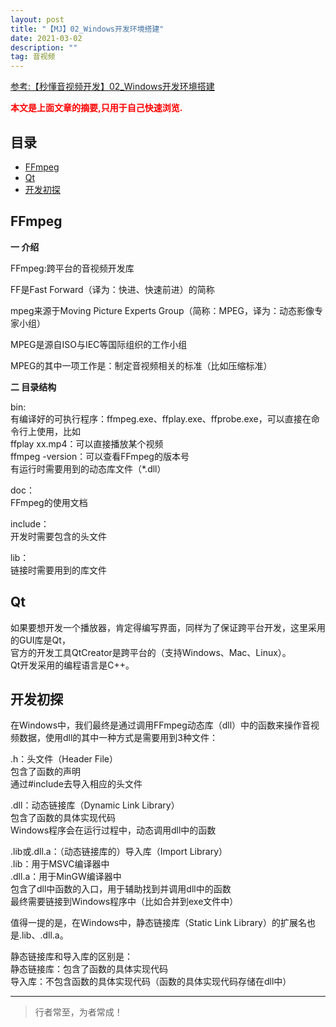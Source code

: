 ```yaml
---
layout: post
title: "【MJ】02_Windows开发环境搭建"
date: 2021-03-02
description: ""
tag: 音视频
---
```



[参考:【秒懂音视频开发】02_Windows开发环境搭建](https://www.cnblogs.com/mjios/p/14466418.html)

<span style="font-weight:bold;color:red;">本文是上面文章的摘要,只用于自己快速浏览.</span>


## 目录

* [FFmpeg](#content1)
* [Qt](#content2)
* [开发初探](#content3)





<!-- ************************************************ -->
## <a id="content1"></a>FFmpeg

**一 介绍**

FFmpeg:跨平台的音视频开发库

FF是Fast Forward（译为：快进、快速前进）的简称

mpeg来源于Moving Picture Experts Group（简称：MPEG，译为：动态影像专家小组）

MPEG是源自ISO与IEC等国际组织的工作小组

MPEG的其中一项工作是：制定音视频相关的标准（比如压缩标准）


**二 目录结构**

bin:     
有编译好的可执行程序：ffmpeg.exe、ffplay.exe、ffprobe.exe，可以直接在命令行上使用，比如    
ffplay xx.mp4：可以直接播放某个视频   
ffmpeg -version：可以查看FFmpeg的版本号    
有运行时需要用到的动态库文件（*.dll）    

doc：    
FFmpeg的使用文档

include：     
开发时需要包含的头文件

lib：       
链接时需要用到的库文件


<!-- ************************************************ -->
## <a id="content2"></a>Qt

如果要想开发一个播放器，肯定得编写界面，同样为了保证跨平台开发，这里采用的GUI库是Qt，     
官方的开发工具QtCreator是跨平台的（支持Windows、Mac、Linux）。     
Qt开发采用的编程语言是C++。      



<!-- ************************************************ -->
## <a id="content3"></a>开发初探

在Windows中，我们最终是通过调用FFmpeg动态库（dll）中的函数来操作音视频数据，使用dll的其中一种方式是需要用到3种文件：

.h：头文件（Header File）         
包含了函数的声明        
通过#include去导入相应的头文件         

.dll：动态链接库（Dynamic Link Library）      
包含了函数的具体实现代码       
Windows程序会在运行过程中，动态调用dll中的函数        

.lib或.dll.a：（动态链接库的）导入库（Import Library）     
.lib：用于MSVC编译器中       
.dll.a：用于MinGW编译器中         
包含了dll中函数的入口，用于辅助找到并调用dll中的函数        
最终需要链接到Windows程序中（比如合并到exe文件中）            

值得一提的是，在Windows中，静态链接库（Static Link Library）的扩展名也是.lib、.dll.a。     

静态链接库和导入库的区别是：     
静态链接库：包含了函数的具体实现代码         
导入库：不包含函数的具体实现代码（函数的具体实现代码存储在dll中）          


----------
>  行者常至，为者常成！


